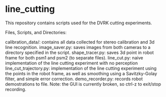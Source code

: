 # line_cutting
This repository contains scripts used for the DVRK cutting experiments.

Files, Scripts, and Directories:

calibration_data/: contains all data collected for stereo calibration and 3d line recognition.
image_saver.py: saves images from both cameras to a directory specified in the script.
shape_tracer.py: saves 3d point in robot frame for both psm1 and psm2 (to separate files).
line_cut.py: naive implementation of the line cutting experiment with no perception
line_cut_trajectory.py: implementation of the line cutting experiment using the points in the robot frame, as well as smoothing using a Savitzky-Golay filter, and simple error correction.
demo_recorder.py: records robot demostrations to file. Note: the GUI is currently broken, so ctrl-z to exit/stop recording.
